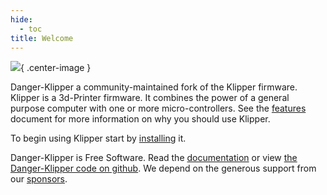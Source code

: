 ```yaml
---
hide:
  - toc
title: Welcome
---
```


![](img/klipper-logo.png){ .center-image }

Danger-Klipper a community-maintained fork of the Klipper firmware.
Klipper is a 3d-Printer firmware. It combines the power of a general
purpose computer with one or more micro-controllers. See the
[features](Features.md) document for more information on why you
should use Klipper.

To begin using Klipper start by [installing](Installation.md) it.

Danger-Klipper is Free Software. Read the [documentation](Overview.md) or
view [the Danger-Klipper code on github](https://github.com/DangerKlippers/danger-klipper).
We depend on the generous support from our [sponsors](Sponsors.md).
